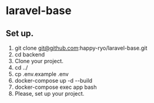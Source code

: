 # laravel-base

## Set up.

1. git clone git@github.com:happy-ryo/laravel-base.git
2. cd backend
3. Clone your project.
4. cd ../
5. cp .env.example .env
6. docker-compose up -d --build
7. docker-compose exec app bash
8. Please, set up your project.
